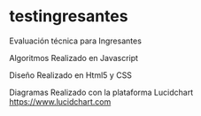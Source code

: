 # testingresantes
Evaluación técnica para Ingresantes

Algoritmos
  Realizado en Javascript

Diseño
  Realizado en Html5 y CSS
  
Diagramas
  Realizado con la plataforma Lucidchart
  https://www.lucidchart.com
